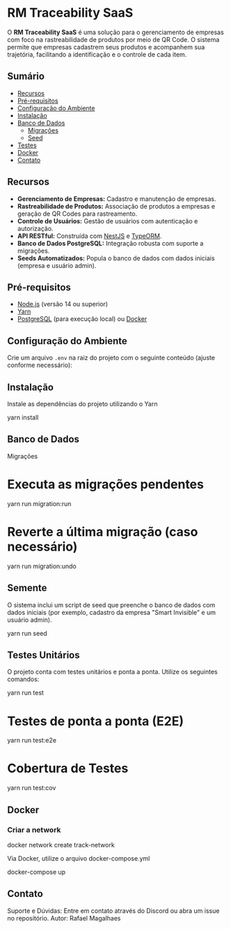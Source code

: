 # RM Traceability SaaS

O **RM Traceability SaaS** é uma solução para o gerenciamento de empresas com foco na rastreabilidade de produtos por meio de QR Code. O sistema permite que empresas cadastrem seus produtos e acompanhem sua trajetória, facilitando a identificação e o controle de cada item.

## Sumário

- [Recursos](#recursos)
- [Pré-requisitos](#pré-requisitos)
- [Configuração do Ambiente](#configuração-do-ambiente)
- [Instalação](#instalação)
- [Banco de Dados](#banco-de-dados)
  - [Migrações](#migrações)
  - [Seed](#Semente)
- [Testes](#testes-unitários)
- [Docker](#Docker)
- [Contato](#contato)

## Recursos

- **Gerenciamento de Empresas:** Cadastro e manutenção de empresas.
- **Rastreabilidade de Produtos:** Associação de produtos a empresas e geração de QR Codes para rastreamento.
- **Controle de Usuários:** Gestão de usuários com autenticação e autorização.
- **API RESTful:** Construída com [NestJS](https://docs.nestjs.com/) e [TypeORM](https://typeorm.io/).
- **Banco de Dados PostgreSQL:** Integração robusta com suporte a migrações.
- **Seeds Automatizados:** Popula o banco de dados com dados iniciais (empresa e usuário admin).

## Pré-requisitos

- [Node.js](https://nodejs.org/) (versão 14 ou superior)
- [Yarn](https://yarnpkg.com/)
- [PostgreSQL](https://www.postgresql.org/) (para execução local) ou [Docker](https://www.docker.com/)

## Configuração do Ambiente

Crie um arquivo `.env` na raiz do projeto com o seguinte conteúdo (ajuste conforme necessário):

## Instalação
Instale as dependências do projeto utilizando o Yarn

yarn install

## Banco de Dados
Migrações

# Executa as migrações pendentes
yarn run migration:run

# Reverte a última migração (caso necessário)
yarn run migration:undo

## Semente
O sistema inclui um script de seed que preenche o banco de dados com dados iniciais (por exemplo, cadastro da empresa "Smart Invisible" e um usuário admin).

yarn run seed


## Testes Unitários
O projeto conta com testes unitários e ponta a ponta. Utilize os seguintes comandos:

yarn run test


# Testes de ponta a ponta (E2E)
yarn run test:e2e

# Cobertura de Testes
yarn run test:cov

## Docker

### Criar a network

docker network create track-network

Via Docker, utilize o arquivo docker-compose.yml

docker-compose up

## Contato
Suporte e Dúvidas: Entre em contato através do Discord ou abra um issue no repositório.
Autor: Rafael Magalhaes
